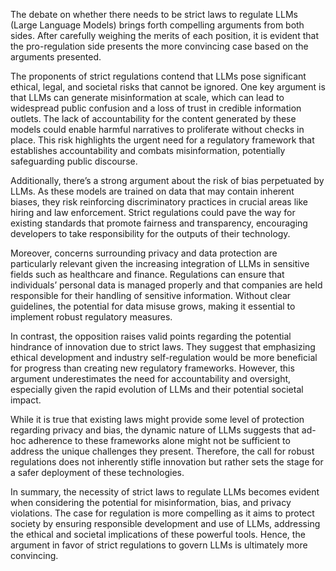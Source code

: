 The debate on whether there needs to be strict laws to regulate LLMs (Large Language Models) brings forth compelling arguments from both sides. After carefully weighing the merits of each position, it is evident that the pro-regulation side presents the more convincing case based on the arguments presented.

The proponents of strict regulations contend that LLMs pose significant ethical, legal, and societal risks that cannot be ignored. One key argument is that LLMs can generate misinformation at scale, which can lead to widespread public confusion and a loss of trust in credible information outlets. The lack of accountability for the content generated by these models could enable harmful narratives to proliferate without checks in place. This risk highlights the urgent need for a regulatory framework that establishes accountability and combats misinformation, potentially safeguarding public discourse.

Additionally, there’s a strong argument about the risk of bias perpetuated by LLMs. As these models are trained on data that may contain inherent biases, they risk reinforcing discriminatory practices in crucial areas like hiring and law enforcement. Strict regulations could pave the way for existing standards that promote fairness and transparency, encouraging developers to take responsibility for the outputs of their technology. 

Moreover, concerns surrounding privacy and data protection are particularly relevant given the increasing integration of LLMs in sensitive fields such as healthcare and finance. Regulations can ensure that individuals’ personal data is managed properly and that companies are held responsible for their handling of sensitive information. Without clear guidelines, the potential for data misuse grows, making it essential to implement robust regulatory measures.

In contrast, the opposition raises valid points regarding the potential hindrance of innovation due to strict laws. They suggest that emphasizing ethical development and industry self-regulation would be more beneficial for progress than creating new regulatory frameworks. However, this argument underestimates the need for accountability and oversight, especially given the rapid evolution of LLMs and their potential societal impact. 

While it is true that existing laws might provide some level of protection regarding privacy and bias, the dynamic nature of LLMs suggests that ad-hoc adherence to these frameworks alone might not be sufficient to address the unique challenges they present. Therefore, the call for robust regulations does not inherently stifle innovation but rather sets the stage for a safer deployment of these technologies.

In summary, the necessity of strict laws to regulate LLMs becomes evident when considering the potential for misinformation, bias, and privacy violations. The case for regulation is more compelling as it aims to protect society by ensuring responsible development and use of LLMs, addressing the ethical and societal implications of these powerful tools. Hence, the argument in favor of strict regulations to govern LLMs is ultimately more convincing.